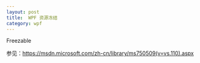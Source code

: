 ```yaml
---
layout: post
title:  WPF 资源冻结 
category: wpf 
---
```


<!-- csdn -->
<!--more-->

Freezable 

参见：https://msdn.microsoft.com/zh-cn/library/ms750509(v=vs.110).aspx
